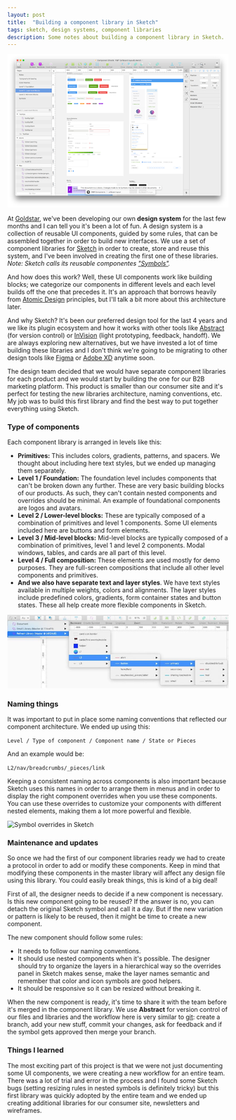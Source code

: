 ```yaml
---
layout: post
title:  "Building a component library in Sketch"
tags: sketch, design systems, component libraries
description: Some notes about building a component library in Sketch.
---
```


![Component library in Sketch](/images/components-in-sketch.png)

At [Goldstar](https://www.goldstar.com), we've been developing our own **design system** for the last few months and I can tell you it's been a lot of fun. A design system is a collection of reusable UI components, guided by some rules, that can be assembled together in order to build new interfaces. We use a set of component libraries for [Sketch](https://www.sketch.com) in order to create, store and reuse this system, and I've been involved in creating the first one of these libraries. _Note: Sketch calls its reusable componentes ["Symbols"](https://www.sketch.com/docs/symbols/)._

And how does this work? Well, these UI components work like building blocks; we categorize our components in different levels and each level builds off the one that precedes it. It's an approach that borrows heavily from [Atomic Design](http://bradfrost.com/blog/post/atomic-web-design/) principles, but I'll talk a bit more about this architecture later. 

And why Sketch? It's been our preferred design tool for the last 4 years and we like its plugin ecosystem and how it works with other tools like [Abstract](https://www.abstract.com) (for version control) or [InVision](https://www.invisionapp.com) (light prototyping, feedback, handoff). We are always exploring new alternatives, but we have invested a lot of time building these libraries and I don't think we're going to be migrating to other design tools like [Figma](https://www.figma.com) or [Adobe XD](https://www.adobe.com/products/xd.html) anytime soon.

The design team decided that we would have separate component libraries for each product and we would start by building the one for our B2B marketing platform. This product is smaller than our consumer site and it's perfect for testing the new libraries architecture, naming conventions, etc. My job was to build this first library and find the best way to put together everything using Sketch.

### Type of components

Each component library is arranged in levels like this:

- **Primitives:** This includes colors, gradients, patterns, and spacers. We thought about including here text styles, but we ended up managing them separately.
- **Level 1 / Foundation:** The foundation level includes components that can't be broken down any further. These are very basic building blocks of our products. As such, they can't contain nested components and overrides should be minimal. An example of foundational components are logos and avatars.
- **Level 2 / Lower-level blocks:** These are typically composed of a combination of primitives and level 1 components. Some UI elements included here are buttons and form elements.
- **Level 3 / Mid-level blocks:** Mid-level blocks are typically composed of a combination of primitives, level 1 and level 2 components. Modal windows, tables, and cards are all part of this level.
- **Level 4 / Full composition:** These elements are used mostly for demo purposes. They are full-screen compositions that include all other level components and primitives.
- **And we also have separate text and layer styles**. We have text styles available in multiple weights, colors and alignments. The layer styles include predefined colors, gradients, form container states and button states. These all help create more flexible components in Sketch.

![Component architecture](/images/components-architecture.jpg)

### Naming things

It was important to put in place some naming conventions that reflected our component architecture. We ended up using this:

``` Level / Type of component / Component name / State or Pieces ```

And an example would be:

``` L2/nav/breadcrumbs/_pieces/link ```

Keeping a consistent naming across components is also important because Sketch uses this names in order to arrange them in menus and in order to display the right component overrides when you use these components. You can use these overrides to customize your components with different nested elements, making them a lot more powerful and flexible.

![Symbol overrides in Sketch](/images/symbol-overrides.jpg)

### Maintenance and updates

So once we had the first of our component libraries ready we had to create a protocol in order to add or modify these components. Keep in mind that modifying these components in the master library will affect any design file using this library. You could easily break things, this is kind of a big deal!

First of all, the designer needs to decide if a new component is necessary. Is this new component going to be reused? If the answer is no, you can detach the original Sketch symbol and call it a day. But if the new variation or pattern is likely to be reused, then it might be time to create a new component. 

The new component should follow some rules: 

* It needs to follow our naming conventions.
* It should use nested components when it's possible. The designer should try to organize the layers in a hierarchical way so the overrides panel in Sketch makes sense, make the layer names semantic and remember that color and icon symbols are good helpers.
* It should be responsive so it can be resized without breaking it.

When the new component is ready, it's time to share it with the team before it's merged in the component library. We use **Abstract** for version control of our files and libraries and the workflow here is very similar to [git](https://git-scm.com): create a branch, add your new stuff, commit your changes, ask for feedback and if the symbol gets approved then merge your branch.

### Things I learned

The most exciting part of this project is that we were not just documenting some UI components, we were creating a new workflow for an entire team. There was a lot of trial and error in the process and I found some Sketch bugs (setting resizing rules in nested symbols is definitely tricky) but this first library was quickly adopted by the entire team and we ended up creating additional libraries for our consumer site, newsletters and wireframes.